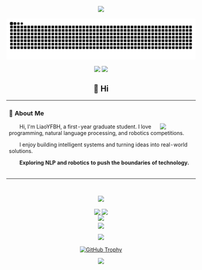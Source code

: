 <!-- https://github.com/kyechan99/capsule-render -->

<p align="center">
<img src="https://capsule-render.vercel.app/api?type=waving&color=timeGradient&height=300&&section=header&text=HI%20THERE!&fontSize=90&fontAlign=50&fontAlignY=30&desc=I%20am%20LiaoYFBH!&descAlign=50&descSize=30&descAlignY=60&animation=twinkling">
</p>
<div align="center">
<p align="center">
  <picture>
    <source media="(prefers-color-scheme: dark)" srcset="https://raw.githubusercontent.com/LiaoYFBH/仓LiaoYFBH/output/github-contribution-grid-snake-dark.svg">
    <source media="(prefers-color-scheme: light)" srcset="https://raw.githubusercontent.com/LiaoYFBH/LiaoYFBH/output/github-contribution-grid-snake.svg">
    <img alt="github contribution grid snake animation" src="https://raw.githubusercontent.com/LiaoYFBH/LiaoYFBH/output/github-contribution-grid-snake.svg">
  </picture>
</p>

<p align="center">
<a href="https://github.com/LiaoYFBH"><img src="https://img.shields.io/badge/GitHub-LiaoYFBH-blue?logo=github" /></a>
<a href="https://www.zhihu.com/people/liiif-62" target="_blank"><img src="https://img.shields.io/badge/知乎-liiif-blue?logo=Zhihu" /></a>
</p>

## 🌟 Hi

<table>
<tr><td>

### 🤖 About Me

<img align="right" width="88" src="https://avatars.githubusercontent.com/u/131259384?s=400&u=2edb1046367f04e0b524491ea43e36f226bec6fa&v=4" />

<p>&emsp;&emsp;Hi, I'm LiaoYFBH, a first-year graduate student. I love programming, natural language processing, and robotics competitions.</p>
<p>&emsp;&emsp;I enjoy building intelligent systems and turning ideas into real-world solutions.</p>
<p>&emsp;&emsp;<strong>Exploring NLP and robotics to push the boundaries of technology.</strong></p>

<div>&nbsp;</div>

</td></tr>
</table>

<!-- Add a little space for visual clarity -->

<div>&nbsp;</div>

</td></tr>
</table>

<p align="center">
<img src="https://readme-typing-svg.demolab.com?font=Orbitron&size=25&pause=1000&center=true&vCenter=true&random=false&width=600&lines=Welcome+to+my+GitHub+profile+page!;I+am+super+obsessed+with+programming!" />
</p>
<p align="center">
<img align="center" width="400" src="https://github-readme-stats-phi-rosy-10.vercel.app/api?username=LiaoYFBH&theme=transparent&include_all_commits=true&show_icons=true&hide_border=true" />
<img align="center" width="400" src="https://streak-stats.demolab.com?user=LiaoYFBH&theme=transparent&date_format=%5BY.%5Dn.j&hide_border=true" />
<br/>
<!-- https://github.com/Ashutosh00710/github-readme-activity-graph -->
<img width="800" src="https://github-readme-activity-graph.vercel.app/graph?username=LiaoYFBH&theme=github-compact&hide_border=true&area=true">
<br/>
<img align="center" src="https://github-readme-stats-phi-rosy-10.vercel.app/api/top-langs/?username=LiaoYFBH&theme=transparent&hide_border=true&layout=donut-vertical&langs_count=6&count_private=true" />
</p>

<!-- https://github.com/DenverCoder1/readme-typing-svg -->


<p align="center">
  <img src="https://skillicons.dev/icons?i=py,c,cpp,cs,html,css,md,matlab&theme=light" />
</p>
<!-- 奖杯 -->
<a href="https://github.com/LiaoYFBH">
  <img src="https://github-profile-trophy.vercel.app/?username=LiaoYFBH&theme=onedark" alt="GitHub Trophy" />
</a>



<!-- https://github.com/kyechan99/capsule-render -->
<p align="center">
<img src="https://capsule-render.vercel.app/api?type=waving&color=timeGradient&height=300&&section=footer&text=THE%20END!&fontSize=90&fontAlign=50&fontAlignY=70&desc=Hope%20your%20program%20is%20bug-free!&descAlign=50&descSize=30&descAlignY=40&animation=twinkling">
</p>
